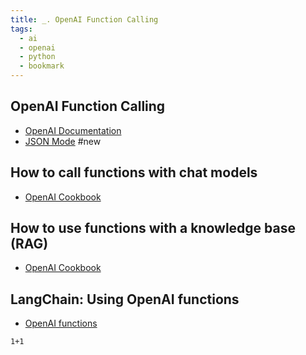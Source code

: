 ```yaml
---
title: _. OpenAI Function Calling
tags:
  - ai
  - openai
  - python
  - bookmark
---
```

## OpenAI Function Calling 
- [OpenAI Documentation](https://platform.openai.com/docs/guides/function-calling)
- [JSON Mode](https://community.openai.com/t/how-do-i-use-the-new-json-mode/475890) #new
## How to call functions with chat models
- [OpenAI Cookbook](https://cookbook.openai.com/examples/how_to_call_functions_with_chat_models)
## How to use functions with a knowledge base (RAG)
- [OpenAI Cookbook](https://cookbook.openai.com/examples/how_to_call_functions_for_knowledge_retrieval)
## LangChain: Using OpenAI functions
- [OpenAI functions](https://python.langchain.com/docs/modules/chains/how_to/openai_functions)


```run-python
1+1
```
